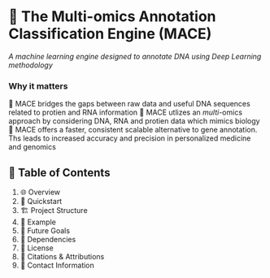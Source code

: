 #  🧬 The Multi-omics Annotation Classification Engine (MACE)
*A machine learning engine designed to annotate DNA using Deep Learning methodology*

### **Why it matters**
  🔬 MACE bridges the gaps between raw data and useful DNA sequences related to protien and RNA information
  🧠 MACE utlizes an *multi*-omics approach by considering DNA, RNA and protien data which mimics biology
  🥼 MACE offers a faster, consistent scalable alternative to gene annotation. Ths leads to increased accuracy and precision in personalized medicine and genomics
 
## 📖 Table of Contents
  1. 🌐 Overview
  2. 🚀 Quickstart
  3. 🏗️ Project Structure
  4. 🧪 Example
  5. 🤖 Future Goals
  6. 🐍 Dependencies
  7. 📙 License
  8. 🔖 Citations & Attributions
  9. 📧 Contact Information

  
